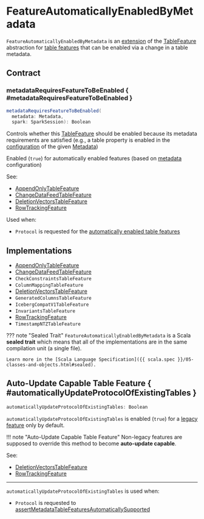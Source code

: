 # FeatureAutomaticallyEnabledByMetadata

`FeatureAutomaticallyEnabledByMetadata` is an [extension](#contract) of the [TableFeature](TableFeature.md) abstraction for [table features](#implementations) that can be enabled via a change in a table metadata.

## Contract

### metadataRequiresFeatureToBeEnabled { #metadataRequiresFeatureToBeEnabled }

```scala
metadataRequiresFeatureToBeEnabled(
  metadata: Metadata,
  spark: SparkSession): Boolean
```

Controls whether this [TableFeature](TableFeature.md) should be enabled because its metadata requirements are satisfied (e.g., a table property is enabled in the [configuration](../Metadata.md#configuration) of the given [Metadata](../Metadata.md))

Enabled (`true`) for automatically enabled features (based on [metadata](../Metadata.md) configuration)

See:

* [AppendOnlyTableFeature](../append-only-tables/AppendOnlyTableFeature.md#metadataRequiresFeatureToBeEnabled)
* [ChangeDataFeedTableFeature](../change-data-feed/ChangeDataFeedTableFeature.md#metadataRequiresFeatureToBeEnabled)
* [DeletionVectorsTableFeature](../deletion-vectors/DeletionVectorsTableFeature.md#metadataRequiresFeatureToBeEnabled)
* [RowTrackingFeature](../row-tracking/RowTrackingFeature.md#metadataRequiresFeatureToBeEnabled)

Used when:

* `Protocol` is requested for the [automatically enabled table features](../Protocol.md#extractAutomaticallyEnabledFeatures)

## Implementations

* [AppendOnlyTableFeature](../append-only-tables/AppendOnlyTableFeature.md)
* [ChangeDataFeedTableFeature](../change-data-feed/ChangeDataFeedTableFeature.md)
* `CheckConstraintsTableFeature`
* `ColumnMappingTableFeature`
* [DeletionVectorsTableFeature](../deletion-vectors/DeletionVectorsTableFeature.md)
* `GeneratedColumnsTableFeature`
* `IcebergCompatV1TableFeature`
* `InvariantsTableFeature`
* [RowTrackingFeature](../row-tracking/RowTrackingFeature.md)
* `TimestampNTZTableFeature`

??? note "Sealed Trait"
    `FeatureAutomaticallyEnabledByMetadata` is a Scala **sealed trait** which means that all of the implementations are in the same compilation unit (a single file).

    Learn more in the [Scala Language Specification]({{ scala.spec }}/05-classes-and-objects.html#sealed).

## Auto-Update Capable Table Feature { #automaticallyUpdateProtocolOfExistingTables }

```scala
automaticallyUpdateProtocolOfExistingTables: Boolean
```

`automaticallyUpdateProtocolOfExistingTables` is enabled (`true`) for a [legacy feature](TableFeature.md#isLegacyFeature) only by default.

!!! note "Auto-Update Capable Table Feature"
    Non-legacy features are supposed to override this method to become **auto-update capable**.

See:

* [DeletionVectorsTableFeature](../deletion-vectors/DeletionVectorsTableFeature.md#automaticallyUpdateProtocolOfExistingTables)
* [RowTrackingFeature](../row-tracking/RowTrackingFeature.md#automaticallyUpdateProtocolOfExistingTables)

---

`automaticallyUpdateProtocolOfExistingTables` is used when:

* `Protocol` is requested to [assertMetadataTableFeaturesAutomaticallySupported](../Protocol.md#assertMetadataTableFeaturesAutomaticallySupported)
